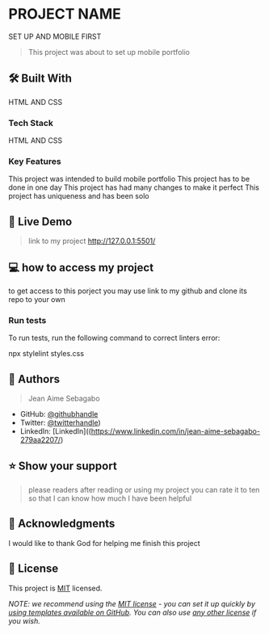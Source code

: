 # PROJECT NAME

 SET UP AND MOBILE FIRST

> This project was about to set up mobile portfolio


## 🛠 Built With
HTML AND CSS

### Tech Stack 
HTML AND CSS


### Key Features <a name="key-features"></a>
This project was intended to build mobile portfolio
This project has to be done in one day
This project has had many changes to make it perfect
This project has uniqueness and has been solo



## 🚀 Live Demo <a name="live-demo"></a>

> link to my project
http://127.0.0.1:5501/



## 💻 how to access my project

to get access to this porject you may use link to my github and clone its repo to your own

### Run tests

To run tests, run the following command to correct linters error:

npx stylelint styles.css


## 👥 Authors <a name="authors"></a>

> Jean Aime Sebagabo


- GitHub: [@githubhandle](https://github.com/Hazard10-eng)
- Twitter: [@twitterhandle](https://twitter.com/AimeSebagabo))
- LinkedIn: [LinkedIn]((https://www.linkedin.com/in/jean-aime-sebagabo-279aa2207/)


> 
## ⭐️ Show your support <a name="support"></a>

> please readers after reading or using my project you can rate it to ten so that I can know how much I have been helpful

## 🙏 Acknowledgments <a name="acknowledgements"></a>


I would like to thank God for helping me finish this project


## 📝 License <a name="license"></a>

This project is [MIT](./LICENSE) licensed.

_NOTE: we recommend using the [MIT license](https://choosealicense.com/licenses/mit/) - you can set it up quickly by [using templates available on GitHub](https://docs.github.com/en/communities/setting-up-your-project-for-healthy-contributions/adding-a-license-to-a-repository). You can also use [any other license](https://choosealicense.com/licenses/) if you wish._

